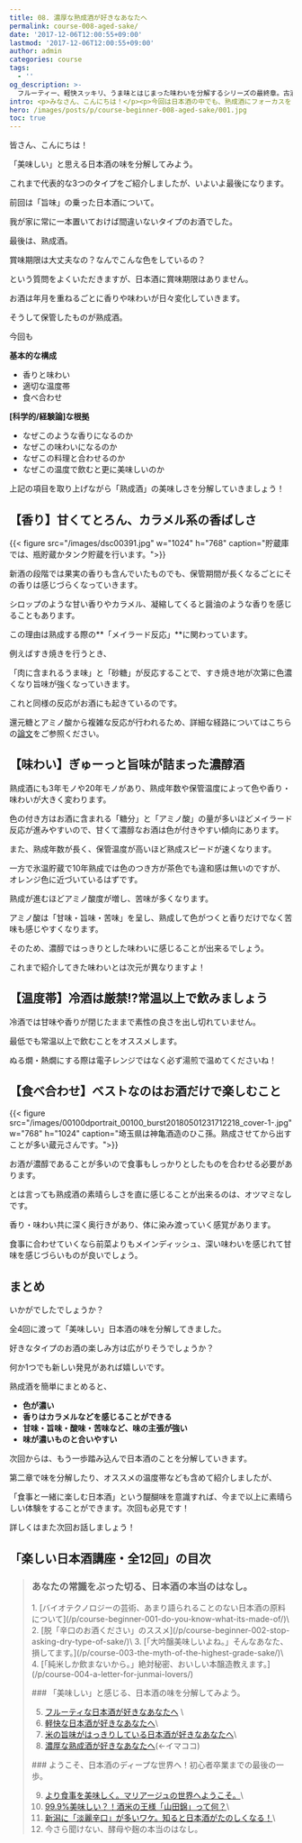 ```yaml
---
title: 08. 濃厚な熟成酒が好きなあなたへ
permalink: course-008-aged-sake/
date: '2017-12-06T12:00:55+09:00'
lastmod: '2017-12-06T12:00:55+09:00'
author: admin
categories: course
tags:
  - ''
og_description: >-
  フルーティー、軽快スッキリ、うま味とはじまった味わいを分解するシリーズの最終章。古酒がやってきました。まだこの言葉に馴染みがない方もいるかも知れませんが、濃醇な味わいだと思っていただくのが良いと思います。香りはシロップのようなものからカラメル、醤油のようなものまで幅広く、味は奥深い余韻の長いお酒ばかりです。温度帯も冷酒ではなく、常温以上。まずは古酒の良さを知っていただくために、単体で飲むことをオススメしたいと思います。長い年月をかけて丁寧に熟成させたお酒はどのように仕上がっているのでしょうか。
intro: <p>みなさん、こんにちは！</p><p>今回は日本酒の中でも、熟成酒にフォーカスをしてご紹介していきます。</p>
hero: /images/posts/p/course-beginner-008-aged-sake/001.jpg
toc: true
---
```

皆さん、こんにちは！

「美味しい」と思える日本酒の味を分解してみよう。

これまで代表的な3つのタイプをご紹介しましたが、いよいよ最後になります。

前回は「旨味」の乗った日本酒について。

我が家に常に一本置いておけば間違いないタイプのお酒でした。

最後は、熟成酒。

賞味期限は大丈夫なの？なんでこんな色をしているの？

という質問をよくいただきますが、日本酒に賞味期限はありません。

お酒は年月を重ねるごとに香りや味わいが日々変化していきます。

そうして保管したものが熟成酒。

今回も

**基本的な構成**

* 香りと味わい
* 適切な温度帯
* 食べ合わせ

**\[科学的/経験論]な根拠**

* なぜこのような香りになるのか
* なぜこの味わいになるのか
* なぜこの料理と合わせるのか
* なぜこの温度で飲むと更に美味しいのか

上記の項目を取り上げながら「熟成酒」の美味しさを分解していきましょう！

## 【香り】甘くてとろん、カラメル系の香ばしさ

{{< figure src="/images/dsc00391.jpg" w="1024" h="768" caption="貯蔵庫では、瓶貯蔵かタンク貯蔵を行います。">}}

新酒の段階では果実の香りも含んでいたものでも、保管期間が長くなるごとにその香りは感じづらくなっていきます。

シロップのような甘い香りやカラメル、凝縮してくると醤油のような香りを感じることもあります。

この理由は熟成する際の**「メイラード反応」**に関わっています。

例えばすき焼きを行うとき、

「肉に含まれるうま味」と「砂糖」が反応することで、すき焼き地が次第に色濃くなり旨味が強くなっていきます。

これと同様の反応がお酒にも起きているのです。

還元糖とアミノ酸から複雑な反応が行われるため、詳細な経路についてはこちらの[論文](https://www.jstage.jst.go.jp/article/jbrewsocjapan1988/88/6/88_6_421/_pdf)をご参照ください。

## 【味わい】ぎゅーっと旨味が詰まった濃醇酒

熟成酒にも3年モノや20年モノがあり、熟成年数や保管温度によって色や香り・味わいが大きく変わります。

色の付き方はお酒に含まれる「糖分」と「アミノ酸」の量が多いほどメイラード反応が進みやすいので、甘くて濃醇なお酒は色が付きやすい傾向にあります。

また、熟成年数が長く、保管温度が高いほど熟成スピードが速くなります。

一方で氷温貯蔵で10年熟成では色のつき方が茶色でも違和感は無いのですが、オレンジ色に近づいているはずです。

熟成が進むほどアミノ酸度が増し、苦味が多くなります。

アミノ酸は「甘味・旨味・苦味」を呈し、熟成して色がつくと香りだけでなく苦味も感じやすくなります。

そのため、濃醇ではっきりとした味わいに感じることが出来るでしょう。

これまで紹介してきた味わいとは次元が異なりますよ！

## 【温度帯】冷酒は厳禁!?常温以上で飲みましょう

冷酒では甘味や香りが閉じたままで素性の良さを出し切れていません。

最低でも常温以上で飲むことをオススメします。

ぬる燗・熱燗にする際は電子レンジではなく必ず湯煎で温めてくださいね！

## 

## 【食べ合わせ】ベストなのはお酒だけで楽しむこと

{{< figure src="/images/00100dportrait_00100_burst20180501231712218_cover-1-.jpg" w="768" h="1024" caption="埼玉県は神亀酒造のひこ孫。熟成させてから出すことが多い蔵元さんです。">}}

お酒が濃醇であることが多いので食事もしっかりとしたものを合わせる必要があります。

とは言っても熟成酒の素晴らしさを直に感じることが出来るのは、オツマミなしです。

香り・味わい共に深く奥行きがあり、体に染み渡っていく感覚があります。

食事に合わせていくなら前菜よりもメインディッシュ、深い味わいを感じれて甘味を感じづらいものが良いでしょう。

## まとめ

いかがでしたでしょうか？

全4回に渡って「美味しい」日本酒の味を分解してきました。

好きなタイプのお酒の楽しみ方は広がりそうでしょうか？

何か1つでも新しい発見があれば嬉しいです。

熟成酒を簡単にまとめると、

* **色が濃い**
* **香りはカラメルなどを感じることができる**
* **甘味・旨味・酸味・苦味など、味の主張が強い**
* **味が濃いものと合いやすい**

次回からは、もう一歩踏み込んで日本酒のことを分解していきます。

第二章で味を分解したり、オススメの温度帯なども含めて紹介しましたが、

「食事と一緒に楽しむ日本酒」という醍醐味を意識すれば、今まで以上に素晴らしい体験をすることができます。次回も必見です！

詳しくはまた次回お話しましょう！

## 「楽しい日本酒講座・全12回」の目次
>### あなたの常識をぶった切る、日本酒の本当のはなし。
><p><p/>
>1. [バイオテクノロジーの芸術、あまり語られることのない日本酒の原料について](/p/course-beginner-001-do-you-know-what-its-made-of/)\
>2. [脱「辛口のお酒ください」のススメ](/p/course-beginner-002-stop-asking-dry-type-of-sake/)\
>3. [「大吟醸美味しいよね。」そんなあなた、損してます。](/p/course-003-the-myth-of-the-highest-grade-sake/)\
>4. [「純米しか飲まないから。」絶対秘密、おいしい本醸造教えます。](/p/course-004-a-letter-for-junmai-lovers/)
><p><p/>
>### 「美味しい」と感じる、日本酒の味を分解してみよう。
>
>5. [フルーティな日本酒が好きなあなたへ](/p/course-005-fruity-sake/) \
>6. [軽快な日本酒が好きなあなたへ](/p/course-006-smooth-sake/)\
>7. [米の旨味がはっきりしている日本酒が好きなあなたへ](/p/course-007-umami-sake/)\
>8. [濃厚な熟成酒が好きなあなたへ](/p/course-008-aged-sake/)(←イマココ)
><p><p/>
>### ようこそ、日本酒のディープな世界へ！初心者卒業までの最後の一歩。
>
>9. [より食事を美味しく。マリアージュの世界へようこそ。](/p/course-009-sake-marriage/)\
>10. [99.9%美味しい？！酒米の王様「山田錦」って何？](/p/course-010-yamadanishiki/)\
>11. [新潟に「淡麗辛口」が多いワケ。知ると日本酒がたのしくなる！](/p/course-011-nigata-dry-sake/)\
>12. 今さら聞けない、酵母や麹の本当のはなし。
